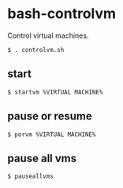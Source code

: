 # bash-controlvm

Control virtual machines.

```
$ . controlvm.sh
```

## start 
```
$ startvm %VIRTUAL MACHINE%
```

## pause or resume
```
$ porvm %VIRTUAL MACHINE%
```

## pause all vms
```
$ pauseallvms
```

